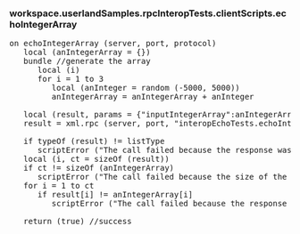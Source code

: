 ### workspace.userlandSamples.rpcInteropTests.clientScripts.echoIntegerArray
<pre>
on echoIntegerArray (server, port, protocol)
   local (anIntegerArray = &#123;})
   bundle //generate the array
      local (i)
      for i = 1 to 3
         local (anInteger = random (-5000, 5000))
         anIntegerArray = anIntegerArray + anInteger
   
   local (result, params = &#123;"inputIntegerArray":anIntegerArray})
   result = xml.rpc (server, port, "interopEchoTests.echoIntegerArray", @params, protocol:protocol, soapAction:"/interopEchoTests")
   
   if typeOf (result) != listType
      scriptError ("The call failed because the response was not an array.")
   local (i, ct = sizeOf (result))
   if ct != sizeOf (anIntegerArray)
      scriptError ("The call failed because the size of the request array is different from the size of the response array.")
   for i = 1 to ct
      if result[i] != anIntegerArray[i]
         scriptError ("The call failed because the response was different from the request. We sent " + anIntegerArray[i] + " for element " + i + ", and the server returned " + result[i] + ".")
   
   return (true) //success

</pre>